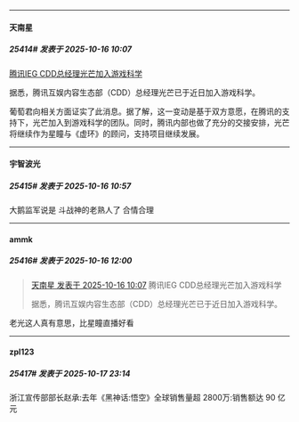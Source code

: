 ﻿
*****

####  天南星  
##### 25414#       发表于 2025-10-16 10:07

[腾讯IEG CDD总经理光芒加入游戏科学](https://mp.weixin.qq.com/s/aLbZe898uAkUsquOELWgzg)

据悉，腾讯互娱内容生态部（CDD）总经理光芒已于近日加入游戏科学。

葡萄君向相关方面证实了此消息。据了解，这一变动是基于双方意愿，在腾讯的支持下，光芒加入到游戏科学的团队。同时，腾讯内部也做了充分的交接安排，光芒将继续作为星瞳与《虚环》的顾问，支持项目继续发展。


*****

####  宇智波光  
##### 25415#       发表于 2025-10-16 10:57

大鹅监军说是 斗战神的老熟人了 合情合理


*****

####  ammk  
##### 25416#       发表于 2025-10-16 12:00

<blockquote><a href="httphttps://stage1st.com/2b/forum.php?mod=redirect&amp;goto=findpost&amp;pid=68578044&amp;ptid=1955542" target="_blank">天南星 发表于 2025-10-16 10:07</a>
腾讯IEG CDD总经理光芒加入游戏科学

据悉，腾讯互娱内容生态部（CDD）总经理光芒已于近日加入游戏科学。</blockquote>
老光这人真有意思，比星瞳直播好看


*****

####  zpl123  
##### 25417#       发表于 2025-10-17 23:14

浙江宣传部部长赵承:去年《黑神话:悟空》全球销售量超 2800万:销售额达 90 亿元 ​

